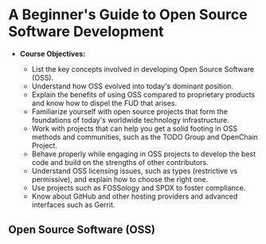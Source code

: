 A Beginner's Guide to Open Source Software Development
======================================================

* **Course Objectives:**

    - List the key concepts involved in developing Open Source Software (OSS).
    - Understand how OSS evolved into today's dominant position.
    - Explain the benefits of using OSS compared to proprietary products and know how to dispel the FUD that arises.
    - Familiarize yourself with open source projects that form the foundations of today's worldwide technology infrastructure.
    - Work with projects that can help you get a solid footing in OSS methods and communities, such as the TODO Group and OpenChain Project.
    - Behave properly while engaging in OSS projects to develop the best code and build on the strengths of other contributors.
    - Understand OSS licensing issues, such as types (restrictive vs permissive), and explain how to choose the right one.
    - Use projects such as FOSSology and SPDX to foster compliance.
    - Know about GitHub and other hosting providers and advanced interfaces such as Gerrit.


Open Source Software (OSS)
-------------------------


